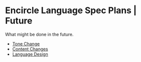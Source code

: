 Encircle Language Spec Plans | Future
=====================================

What might be done in the future.

- [Tone Change](Tone%20Change)
- [Content Changes](Content%20Changes)
- [Language Design](Language%20Design)
